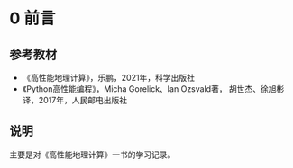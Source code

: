 # 0 前言

## 参考教材

+ 《高性能地理计算》，乐鹏，2021年，科学出版社
+ 《Python高性能编程》，Micha Gorelick、Ian Ozsvald著， 胡世杰、徐旭彬译，2017年，人民邮电出版社

## 说明

主要是对《高性能地理计算》一书的学习记录。